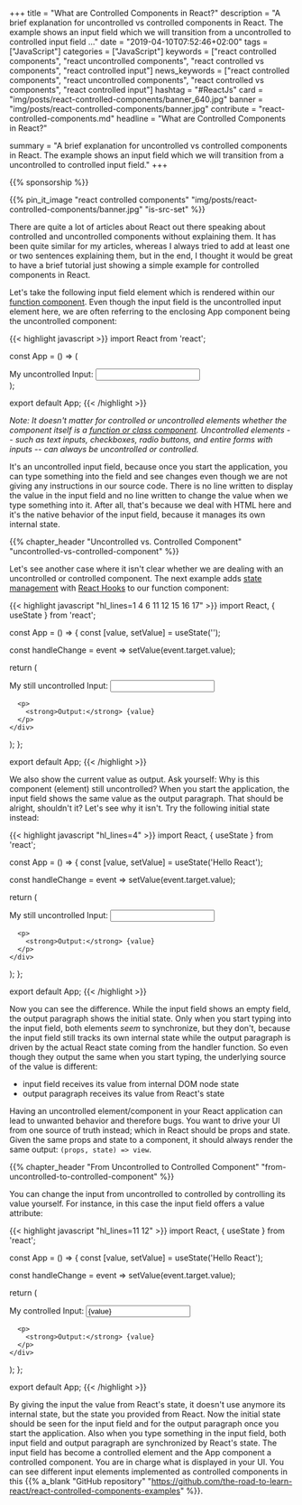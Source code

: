 +++
title = "What are Controlled Components in React?"
description = "A brief explanation for uncontrolled vs controlled components in React. The example shows an input field which we will transition from a uncontrolled to controlled input field ..."
date = "2019-04-10T07:52:46+02:00"
tags = ["JavaScript"]
categories = ["JavaScript"]
keywords = ["react controlled components", "react uncontrolled components", "react controlled vs components", "react controlled input"]
news_keywords = ["react controlled components", "react uncontrolled components", "react controlled vs components", "react controlled input"]
hashtag = "#ReactJs"
card = "img/posts/react-controlled-components/banner_640.jpg"
banner = "img/posts/react-controlled-components/banner.jpg"
contribute = "react-controlled-components.md"
headline = "What are Controlled Components in React?"

summary = "A brief explanation for uncontrolled vs controlled components in React. The example shows an input field which we will transition from a uncontrolled to controlled input field."
+++

{{% sponsorship %}}

{{% pin_it_image "react controlled components" "img/posts/react-controlled-components/banner.jpg" "is-src-set" %}}

There are quite a lot of articles about React out there speaking about controlled and uncontrolled components without explaining them. It has been quite similar for my articles, whereas I always tried to add at least one or two sentences explaining them, but in the end, I thought it would be great to have a brief tutorial just showing a simple example for controlled components in React.

Let's take the following input field element which is rendered within our [function component](https://www.robinwieruch.de/react-function-component/). Even though the input field is the uncontrolled input element here, we are often referring to the enclosing App component being the uncontrolled component:

{{< highlight javascript >}}
import React from 'react';

const App = () => (
  <div>
    <label>
      My uncontrolled Input: <input type="text" />
    </label>
  </div>
);

export default App;
{{< /highlight >}}

*Note: It doesn't matter for controlled or uncontrolled elements whether the component itself is a [function or class component](https://www.robinwieruch.de/react-component-types/). Uncontrolled elements -- such as text inputs, checkboxes, radio buttons, and entire forms with inputs -- can always be uncontrolled or controlled.*

It's an uncontrolled input field, because once you start the application, you can type something into the field and see changes even though we are not giving any instructions in our source code. There is no line written to display the value in the input field and no line written to change the value when we type something into it. After all, that's because we deal with HTML here and it's the native behavior of the input field, because it manages its own internal state.

{{% chapter_header "Uncontrolled vs. Controlled Component" "uncontrolled-vs-controlled-component" %}}

Let's see another case where it isn't clear whether we are dealing with an uncontrolled or controlled component. The next example adds [state management](https://www.robinwieruch.de/react-state-usereducer-usestate-usecontext) with [React Hooks](https://www.robinwieruch.de/react-hooks/) to our function component:

{{< highlight javascript "hl_lines=1 4 6 11 12 15 16 17" >}}
import React, { useState } from 'react';

const App = () => {
  const [value, setValue] = useState('');

  const handleChange = event => setValue(event.target.value);

  return (
    <div>
      <label>
        My still uncontrolled Input:
        <input type="text" onChange={handleChange} />
      </label>

      <p>
        <strong>Output:</strong> {value}
      </p>
    </div>
  );
};

export default App;
{{< /highlight >}}

We also show the current value as output. Ask yourself: Why is this component (element) still uncontrolled? When you start the application, the input field shows the same value as the output paragraph. That should be alright, shouldn't it? Let's see why it isn't. Try the following initial state instead:

{{< highlight javascript "hl_lines=4" >}}
import React, { useState } from 'react';

const App = () => {
  const [value, setValue] = useState('Hello React');

  const handleChange = event => setValue(event.target.value);

  return (
    <div>
      <label>
        My still uncontrolled Input:
        <input type="text" onChange={handleChange} />
      </label>

      <p>
        <strong>Output:</strong> {value}
      </p>
    </div>
  );
};

export default App;
{{< /highlight >}}

Now you can see the difference. While the input field shows an empty field, the output paragraph shows the initial state. Only when you start typing into the input field, both elements *seem* to synchronize, but they don't, because the input field still tracks its own internal state while the output paragraph is driven by the actual React state coming from the handler function. So even though they output the same when you start typing, the underlying source of the value is different:

* input field receives its value from internal DOM node state
* output paragraph receives its value from React's state

Having an uncontrolled element/component in your React application can lead to unwanted behavior and therefore bugs. You want to drive your UI from one source of truth instead; which in React should be props and state. Given the same props and state to a component, it should always render the same output: `(props, state) => view`.

{{% chapter_header "From Uncontrolled to Controlled Component" "from-uncontrolled-to-controlled-component" %}}

You can change the input from uncontrolled to controlled by controlling its value yourself. For instance, in this case the input field offers a value attribute:

{{< highlight javascript "hl_lines=11 12" >}}
import React, { useState } from 'react';

const App = () => {
  const [value, setValue] = useState('Hello React');

  const handleChange = event => setValue(event.target.value);

  return (
    <div>
      <label>
        My controlled Input:
        <input type="text" value={value} onChange={handleChange} />
      </label>

      <p>
        <strong>Output:</strong> {value}
      </p>
    </div>
  );
};

export default App;
{{< /highlight >}}

By giving the input the value from React's state, it doesn't use anymore its internal state, but the state you provided from React. Now the initial state should be seen for the input field and for the output paragraph once you start the application. Also when you type something in the input field, both input field and output paragraph are synchronized by React's state. The input field has become a controlled element and the App component a controlled component. You are in charge what is displayed in your UI. You can see different input elements implemented as controlled components in this {{% a_blank "GitHub repository" "https://github.com/the-road-to-learn-react/react-controlled-components-examples" %}}.